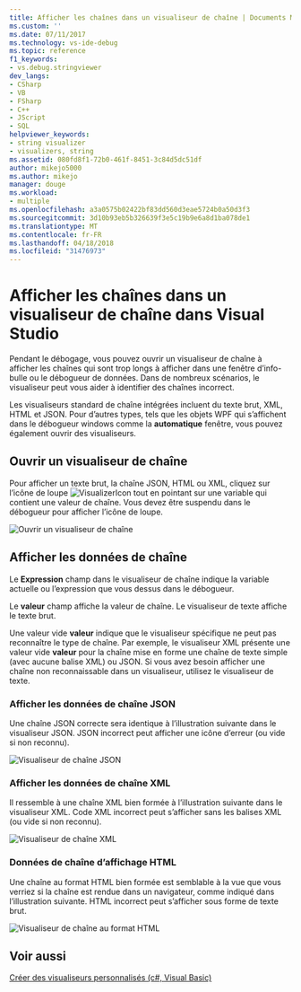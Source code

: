 ```yaml
---
title: Afficher les chaînes dans un visualiseur de chaîne | Documents Microsoft
ms.custom: ''
ms.date: 07/11/2017
ms.technology: vs-ide-debug
ms.topic: reference
f1_keywords:
- vs.debug.stringviewer
dev_langs:
- CSharp
- VB
- FSharp
- C++
- JScript
- SQL
helpviewer_keywords:
- string visualizer
- visualizers, string
ms.assetid: 080fd8f1-72b0-461f-8451-3c84d5dc51df
author: mikejo5000
ms.author: mikejo
manager: douge
ms.workload:
- multiple
ms.openlocfilehash: a3a0575b02422bf83dd560d3eae5724b0a50d3f3
ms.sourcegitcommit: 3d10b93eb5b326639f3e5c19b9e6a8d1ba078de1
ms.translationtype: MT
ms.contentlocale: fr-FR
ms.lasthandoff: 04/18/2018
ms.locfileid: "31476973"
---
```

# <a name="view-strings-in-a-string-visualizer-in-visual-studio"></a>Afficher les chaînes dans un visualiseur de chaîne dans Visual Studio
Pendant le débogage, vous pouvez ouvrir un visualiseur de chaîne à afficher les chaînes qui sont trop longs à afficher dans une fenêtre d’info-bulle ou le débogueur de données. Dans de nombreux scénarios, le visualiseur peut vous aider à identifier des chaînes incorrect.

Les visualiseurs standard de chaîne intégrées incluent du texte brut, XML, HTML et JSON. Pour d’autres types, tels que les objets WPF qui s’affichent dans le débogueur windows comme la **automatique** fenêtre, vous pouvez également ouvrir des visualiseurs.

## <a name="open-a-string-visualizer"></a>Ouvrir un visualiseur de chaîne

Pour afficher un texte brut, la chaîne JSON, HTML ou XML, cliquez sur l’icône de loupe ![VisualizerIcon](../debugger/media/dbg-tips-visualizer-icon.png "icône de visualiseur") tout en pointant sur une variable qui contient une valeur de chaîne. Vous devez être suspendu dans le débogueur pour afficher l’icône de loupe.

![Ouvrir un visualiseur de chaîne](../debugger/media/dbg-tips-string-visualizers.png "OpenStringVisualizer")

## <a name="view-string-data"></a>Afficher les données de chaîne

Le **Expression** champ dans le visualiseur de chaîne indique la variable actuelle ou l’expression que vous dessus dans le débogueur.

Le **valeur** champ affiche la valeur de chaîne. Le visualiseur de texte affiche le texte brut.

Une valeur vide **valeur** indique que le visualiseur spécifique ne peut pas reconnaître le type de chaîne. Par exemple, le visualiseur XML présente une valeur vide **valeur** pour la chaîne mise en forme une chaîne de texte simple (avec aucune balise XML) ou JSON. Si vous avez besoin afficher une chaîne non reconnaissable dans un visualiseur, utilisez le visualiseur de texte.

### <a name="view-json-string-data"></a>Afficher les données de chaîne JSON

Une chaîne JSON correcte sera identique à l’illustration suivante dans le visualiseur JSON. JSON incorrect peut afficher une icône d’erreur (ou vide si non reconnu).

![Visualiseur de chaîne JSON](../debugger/media/dbg-tips-string-visualizer-json.png "visualiseur de chaîne JSON")

### <a name="view-xml-string-data"></a>Afficher les données de chaîne XML

Il ressemble à une chaîne XML bien formée à l’illustration suivante dans le visualiseur XML. Code XML incorrect peut s’afficher sans les balises XML (ou vide si non reconnu).

![Visualiseur de chaîne XML](../debugger/media/dbg-string-visualizers-xml.png "visualiseur de chaîne XML")

### <a name="view-html-string-data"></a>Données de chaîne d’affichage HTML

Une chaîne au format HTML bien formée est semblable à la vue que vous verriez si la chaîne est rendue dans un navigateur, comme indiqué dans l’illustration suivante. HTML incorrect peut s’afficher sous forme de texte brut.

![Visualiseur de chaîne au format HTML](../debugger/media/dbg-string-visualizers-html.png "visualiseur de chaîne au format HTML")

## <a name="see-also"></a>Voir aussi  
 [Créer des visualiseurs personnalisés (c#, Visual Basic)](../debugger/create-custom-visualizers-of-data.md)